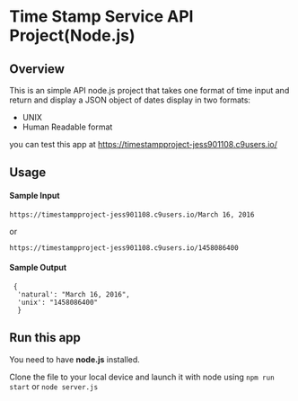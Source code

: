 # Time Stamp Service API Project(Node.js)

## Overview
  This is an simple API node.js project that takes one format of time input and 
  return and display a JSON object of
  dates display in two formats:
 
  - UNIX
  - Human Readable format
  
you  can test this app at https://timestampproject-jess901108.c9users.io/

## Usage
#### Sample Input
```
https://timestampproject-jess901108.c9users.io/March 16, 2016
```
or 
```
https://timestampproject-jess901108.c9users.io/1458086400
```

#### Sample Output
```
 {
  'natural': "March 16, 2016",
  'unix': "1458086400"
  }
```
## Run this app

You need to have **node.js** installed.

Clone the file to your local device and launch it with node using  ```npm run start``` or ```node server.js```